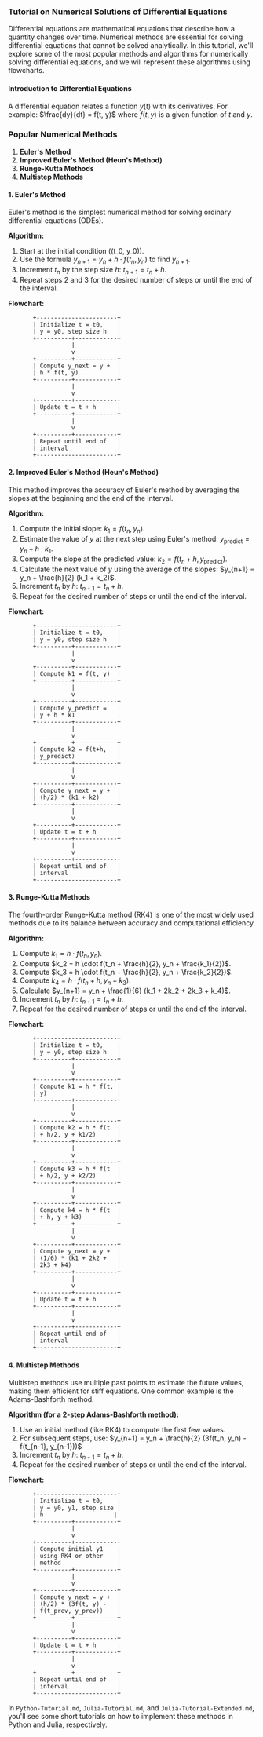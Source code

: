 ### Tutorial on Numerical Solutions of Differential Equations

Differential equations are mathematical equations that describe how a quantity changes over time. Numerical methods are essential for solving differential equations that cannot be solved analytically. In this tutorial, we'll explore some of the most popular methods and algorithms for numerically solving differential equations, and we will represent these algorithms using flowcharts.

#### Introduction to Differential Equations

A differential equation relates a function $y(t)$ with its derivatives. For example:
$\frac{dy}{dt} = f(t, y)$
where $f(t, y)$ is a given function of $t$ and $y$.

### Popular Numerical Methods

1. **Euler's Method**
2. **Improved Euler's Method (Heun's Method)**
3. **Runge-Kutta Methods**
4. **Multistep Methods**

#### 1. Euler's Method

Euler's method is the simplest numerical method for solving ordinary differential equations (ODEs).

**Algorithm:**
1. Start at the initial condition \((t_0, y_0)\).
2. Use the formula $y_{n+1} = y_n + h \cdot f(t_n, y_n)$ to find $y_{n+1}$.
3. Increment $t_n$ by the step size $h$: $t_{n+1} = t_n + h$.
4. Repeat steps 2 and 3 for the desired number of steps or until the end of the interval.

**Flowchart:**

```plaintext
       +-----------------------+
       | Initialize t = t0,    |
       | y = y0, step size h   |
       +----------+------------+
                  |
                  v
       +----------+------------+
       | Compute y_next = y +  |
       | h * f(t, y)           |
       +----------+------------+
                  |
                  v
       +----------+------------+
       | Update t = t + h      |
       +----------+------------+
                  |
                  v
       +----------+------------+
       | Repeat until end of   |
       | interval              |
       +-----------------------+
```

#### 2. Improved Euler's Method (Heun's Method)

This method improves the accuracy of Euler's method by averaging the slopes at the beginning and the end of the interval.

**Algorithm:**
1. Compute the initial slope: $k_1 = f(t_n, y_n)$.
2. Estimate the value of $y$ at the next step using Euler's method: $y_{\text{predict}} = y_n + h \cdot k_1$.
3. Compute the slope at the predicted value: $k_2 = f(t_n + h, y_{\text{predict}})$.
4. Calculate the next value of $y$ using the average of the slopes: $y_{n+1} = y_n + \frac{h}{2} (k_1 + k_2)$.
5. Increment $t_n$ by $h$: $t_{n+1} = t_n + h$.
6. Repeat for the desired number of steps or until the end of the interval.

**Flowchart:**

```plaintext
       +-----------------------+
       | Initialize t = t0,    |
       | y = y0, step size h   |
       +----------+------------+
                  |
                  v
       +----------+------------+
       | Compute k1 = f(t, y)  |
       +----------+------------+
                  |
                  v
       +----------+------------+
       | Compute y_predict =   |
       | y + h * k1            |
       +----------+------------+
                  |
                  v
       +----------+------------+
       | Compute k2 = f(t+h,   |
       | y_predict)            |
       +----------+------------+
                  |
                  v
       +----------+------------+
       | Compute y_next = y +  |
       | (h/2) * (k1 + k2)     |
       +----------+------------+
                  |
                  v
       +----------+------------+
       | Update t = t + h      |
       +----------+------------+
                  |
                  v
       +----------+------------+
       | Repeat until end of   |
       | interval              |
       +-----------------------+
```

#### 3. Runge-Kutta Methods

The fourth-order Runge-Kutta method (RK4) is one of the most widely used methods due to its balance between accuracy and computational efficiency.

**Algorithm:**
1. Compute $k_1 = h \cdot f(t_n, y_n)$.
2. Compute $k_2 = h \cdot f(t_n + \frac{h}{2}, y_n + \frac{k_1}{2})$.
3. Compute $k_3 = h \cdot f(t_n + \frac{h}{2}, y_n + \frac{k_2}{2})$.
4. Compute $k_4 = h \cdot f(t_n + h, y_n + k_3)$.
5. Calculate $y_{n+1} = y_n + \frac{1}{6} (k_1 + 2k_2 + 2k_3 + k_4)$.
6. Increment $t_n$ by $h$: $t_{n+1} = t_n + h$.
7. Repeat for the desired number of steps or until the end of the interval.

**Flowchart:**

```plaintext
       +-----------------------+
       | Initialize t = t0,    |
       | y = y0, step size h   |
       +----------+------------+
                  |
                  v
       +----------+------------+
       | Compute k1 = h * f(t, |
       | y)                    |
       +----------+------------+
                  |
                  v
       +----------+------------+
       | Compute k2 = h * f(t  |
       | + h/2, y + k1/2)      |
       +----------+------------+
                  |
                  v
       +----------+------------+
       | Compute k3 = h * f(t  |
       | + h/2, y + k2/2)      |
       +----------+------------+
                  |
                  v
       +----------+------------+
       | Compute k4 = h * f(t  |
       | + h, y + k3)          |
       +----------+------------+
                  |
                  v
       +----------+------------+
       | Compute y_next = y +  |
       | (1/6) * (k1 + 2k2 +   |
       | 2k3 + k4)             |
       +----------+------------+
                  |
                  v
       +----------+------------+
       | Update t = t + h      |
       +----------+------------+
                  |
                  v
       +----------+------------+
       | Repeat until end of   |
       | interval              |
       +-----------------------+
```

#### 4. Multistep Methods

Multistep methods use multiple past points to estimate the future values, making them efficient for stiff equations. One common example is the Adams-Bashforth method.

**Algorithm (for a 2-step Adams-Bashforth method):**
1. Use an initial method (like RK4) to compute the first few values.
2. For subsequent steps, use:
   $y_{n+1} = y_n + \frac{h}{2} (3f(t_n, y_n) - f(t_{n-1}, y_{n-1}))$
3. Increment $t_n$ by $h$: $t_{n+1} = t_n + h$.
4. Repeat for the desired number of steps or until the end of the interval.

**Flowchart:**

```plaintext
       +-----------------------+
       | Initialize t = t0,    |
       | y = y0, y1, step size |
       | h                    |
       +----------+------------+
                  |
                  v
       +----------+------------+
       | Compute initial y1    |
       | using RK4 or other    |
       | method                |
       +----------+------------+
                  |
                  v
       +----------+------------+
       | Compute y_next = y +  |
       | (h/2) * (3f(t, y) -   |
       | f(t_prev, y_prev))    |
       +----------+------------+
                  |
                  v
       +----------+------------+
       | Update t = t + h      |
       +----------+------------+
                  |
                  v
       +----------+------------+
       | Repeat until end of   |
       | interval              |
       +-----------------------+
```

In `Python-Tutorial.md`, `Julia-Tutorial.md`, and `Julia-Tutorial-Extended.md`, you'll see some short tutorials on how to implement these methods in Python and Julia, respectively.
